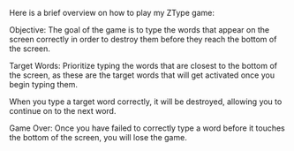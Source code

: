 Here is a brief overview on how to play my ZType game:

Objective:
The goal of the game is to type the words that appear on the screen correctly 
in order to destroy them before they reach the bottom of the screen.

Target Words: 
Prioritize typing the words that are closest to the bottom of the screen, 
as these are the target words that will get activated once you begin typing them. 

When you type a target word correctly, it will be destroyed,
allowing you to continue on to the next word. 


Game Over:
Once you have failed to correctly type a word before it touches the bottom of the screen,
you will lose the game. 
